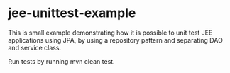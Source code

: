 # jee-unittest-example

This is small example demonstrating how it is possible to unit test JEE applications using JPA, by using a repository pattern and separating DAO and service class.

Run tests by running mvn clean test.
